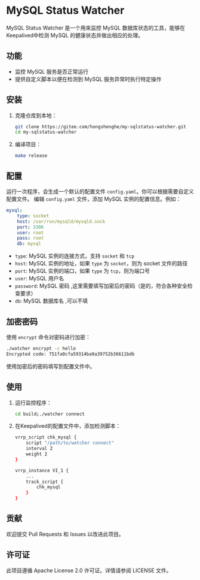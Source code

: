 # MySQL Status Watcher

MySQL Status Watcher 是一个用来监控 MySQL 数据库状态的工具，能够在Keepalived中检测 MySQL 的健康状态并做出相应的处理。

## 功能

- 监控 MySQL 服务是否正常运行
- 提供自定义脚本以便在检测到 MySQL 服务异常时执行特定操作

## 安装

1. 克隆仓库到本地：
   ```sh
   git clone https://gitee.com/hongshenghe/my-sqlstatus-watcher.git
   cd my-sqlstatus-watcher
   ```

2. 编译项目：
   ```sh
   make release
   ```

## 配置

运行一次程序，会生成一个默认的配置文件 `config.yaml`。你可以根据需要自定义配置文件。
编辑 `config.yaml` 文件，添加 MySQL 实例的配置信息。例如：
```yaml
mysql:
    type: socket
    host: /var/run/mysqld/mysqld.sock
    port: 3306
    user: root
    pass: root
    db: mysql

```
- `type`: MySQL 实例的连接方式，支持 `socket` 和 `tcp` 
- `host`: MySQL  实例的地址，如果 `type` 为 `socket`，则为 socket 文件的路径
- `port`: MySQL  实例的端口，如果 `type` 为 `tcp`，则为端口号
- `user`: MySQL  用户名
- `password`: MySQL 密码 ,这里需要填写加密后的密码（是的，符合各种安全检查要求）
- `db`: MySQL 数据库名 ,可以不填

## 加密密码

使用 `encrypt` 命令对密码进行加密：
```bash
./watcher encrypt -c hello
Encrypted code: 751fa0cfa59314ba9a39752b36611bdb
```
使用加密后的密码填写到配置文件中。

## 使用

1. 运行监控程序：
   ```sh
   cd build;./watcher connect 
   ```

2. 在Keepalived的配置文件中，添加检测脚本：
   ```sh
   vrrp_script chk_mysql {
       script "/path/to/watcher connect"
       interval 2
       weight 2
   }

   vrrp_instance VI_1 {
       ...
       track_script {
           chk_mysql
       }
   }
   ```

## 贡献

欢迎提交 Pull Requests 和 Issues 以改进此项目。

## 许可证

此项目遵循 Apache License 2.0 许可证。详情请参阅 LICENSE 文件。
 